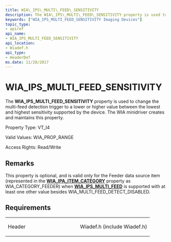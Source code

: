 ```yaml
---
title: WIA\_IPS\_MULTI\_FEED\_SENSITIVITY
description: The WIA\_IPS\_MULTI\_FEED\_SENSITIVITY property is used to change the multi-feed detection trigger to a lower or higher value between the lowest and highest sensitivity supported by the device. The WIA minidriver creates and maintains this property.
keywords: ["WIA_IPS_MULTI_FEED_SENSITIVITY Imaging Devices"]
topic_type:
- apiref
api_name:
- WIA_IPS_MULTI_FEED_SENSITIVITY
api_location:
- Wiadef.h
api_type:
- HeaderDef
ms.date: 11/28/2017
---
```


# WIA\_IPS\_MULTI\_FEED\_SENSITIVITY


The **WIA\_IPS\_MULTI\_FEED\_SENSITIVITY** property is used to change the multi-feed detection trigger to a lower or higher value between the lowest and highest sensitivity supported by the device. The WIA minidriver creates and maintains this property.




Property Type: VT\_I4

Valid Values: WIA\_PROP\_RANGE

Access Rights: Read/Write

## Remarks

This property is optional, and is valid only for the Feeder data source item (represented in the [**WIA\_IPA\_ITEM\_CATEGORY**](wia-ipa-item-category.md) property as WIA\_CATEGORY\_FEEDER) when [**WIA\_IPS\_MULTI\_FEED**](wia-ips-multi-feed.md) is supported with at least one other value besides WIA\_MULTI\_FEED\_DETECT\_DISABLED.

## Requirements

<table>
<colgroup>
<col width="50%" />
<col width="50%" />
</colgroup>
<tbody>
<tr class="odd">
<td><p>Header</p></td>
<td>Wiadef.h (include Wiadef.h)</td>
</tr>
</tbody>
</table>

 

 





